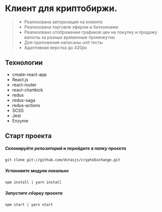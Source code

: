 # Клиент для криптобиржи.
> - Реализована авторизация на клиенте
> - Реализована торговля эфиром и биткоинами
> - Реализовано отображение графиков цен на покупку и продажу валюты за разные временные промежутки
> - Для приложения написаны unit тесты
> - Адаптивная верстка до 420px

## Технологии
- create-react-app
- React.js
- react-router
- react-chartkick
- redux
- redux-saga
- redux-actions
- SCSS
- Jest
- Enzyme


## Старт проекта

##### Склонируйте репозиторий и перейдите в папку проекта

```
git clone git://github.com/Ustasjs/cryptoExchange.git
```

##### Установите модули локально

```
npm install | yarn install
```
##### Запустите сборку проекта

```
npm start | yarn start
```